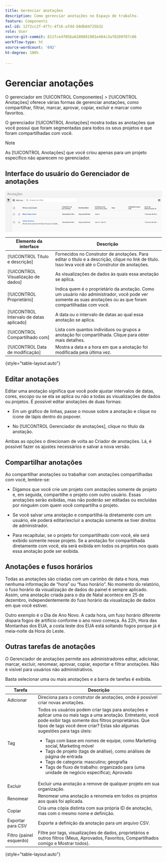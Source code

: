 ```yaml
---
title: Gerenciar anotações
description: Como gerenciar anotações no Espaço de trabalho.
feature: Components
exl-id: 12f2cc2f-477c-4f16-afdd-b0db84725b32
role: User
source-git-commit: 811fce4f056a6280081901e484c3af8209f87c06
workflow-type: ht
source-wordcount: '692'
ht-degree: 100%

---
```


# Gerenciar anotações

O gerenciador em [!UICONTROL Componentes] > [!UICONTROL Anotações] oferece várias formas de gerenciar anotações, como compartilhar, filtrar, marcar, aprovar, copiar, excluir e marcar como favoritos.

O gerenciador [!UICONTROL Anotações] mostra todas as anotações que você possui que foram segmentadas para todos os seus projetos e que foram compartilhadas com você.

>[!NOTE]
>
>As [!UICONTROL Anotações] que você criou apenas para um projeto específico não aparecem no gerenciador.

## Interface do usuário do Gerenciador de anotações

![Opções de anotações, como compartilhamento, marcação ou cópia, descritas na próxima seção.](assets/annotation-mgr.png)

| Elemento da interface | Descrição |
| --- | --- | 
| [!UICONTROL Título e descrição] | Fornecidos no Construtor de anotações. Para editar o título e a descrição, clique no link de título. Isso leva você até o Construtor de anotações. |
| [!UICONTROL Visualização de dados] | As visualizações de dados às quais essa anotação se aplica. |
| [!UICONTROL Proprietário] | Indica quem é o proprietário da anotação. Como um usuário não administrador, você pode ver somente as suas anotações ou as que foram compartilhadas com você. |
| [!UICONTROL Intervalo de datas aplicado] | A data ou o intervalo de datas ao qual essa anotação se aplica. |
| [!UICONTROL Compartilhado com] | Lista com quantos indivíduos ou grupos a anotação foi compartilhada. Clique para obter mais detalhes. |
| [!UICONTROL Data de modificação] | Mostra a data e a hora em que a anotação foi modificada pela última vez. |

{style="table-layout:auto"}

## Editar anotações

Editar uma anotação significa que você pode ajustar intervalos de datas, cores, escopo ou se ela se aplica ou não a todas as visualizações de dados ou projetos. É possível editar anotações de duas formas:

* Em um gráfico de linhas, passe o mouse sobre a anotação e clique no ícone de lápis dentro do popover.

* No [!UICONTROL Gerenciador de anotações], clique no título da anotação.

Ambas as opções o direcionam de volta ao Criador de anotações. Lá, é possível fazer os ajustes necessários e salvar a nova versão.

## Compartilhar anotações

Ao compartilhar anotações ou trabalhar com anotações compartilhadas com você, lembre-se:

* Digamos que você crie um projeto com anotações somente de projeto e, em seguida, compartilhe o projeto com outro usuário. Essas anotações serão exibidas, mas não poderão ser editadas ou excluídas por ninguém com quem você compartilha o projeto.

* Se você salvar uma anotação e compartilhá-la diretamente com um usuário, ele poderá editar/excluir a anotação somente se tiver direitos de administrador.

* Para recapitular, se o projeto for compartilhado com você, ele será exibido somente nesse projeto. Se a anotação for compartilhada diretamente com você, ela será exibida em todos os projetos nos quais essa anotação pode ser exibida.

## Anotações e fusos horários

Todas as anotações são criadas com um carimbo de data e hora, mas nenhuma informação de “hora” ou “fuso horário”. No momento do relatório, o fuso horário da visualização de dados do painel é sempre aplicado. Assim, uma anotação criada para o dia de Natal acontece em 25 de dezembro, independentemente do fuso horário da visualização de dados em que você estiver.

Outro exemplo é o Dia de Ano Novo. A cada hora, um fuso horário diferente dispara fogos de artifício conforme o ano novo começa. Às 22h, Hora das Montanhas dos EUA, a costa leste dos EUA está soltando fogos porque já é meia-noite da Hora do Leste.

## Outras tarefas de anotações

O Gerenciador de anotações permite aos administradores editar, adicionar, marcar, excluir, renomear, aprovar, copiar, exportar e filtrar anotações. Não é visível para usuários não administrativos.

Basta selecionar uma ou mais anotações e a barra de tarefas é exibida.

| Tarefa | Descrição |
| --- | --- |
| Adicionar | Direciona para o construtor de anotações, onde é possível criar novas anotações. |
| Tag | Todos os usuários podem criar tags para anotações e aplicar uma ou mais tags a uma anotação. Entretanto, você pode exibir tags somente dos filtros proprietários. Que tipos de tags você deve criar? Estas são algumas sugestões para tags úteis:<ul><li>Tags com base em nomes de equipe, como Marketing social, Marketing móvel</li><li>Tags de projeto (tags de análise), como análises de página de entrada</li><li>Tags de categoria: masculino; geografia</li><li>Tags de fluxo de trabalho: organizado para (uma unidade de negócio específica); Aprovado</li></ul> |
| Excluir | Excluir uma anotação a remove de qualquer projeto em sua organização. |
| Renomear | Renomear uma anotação a renomeia em todos os projetos aos quais foi aplicada. |
| Copiar | Cria uma cópia distinta com sua própria ID de anotação, mas com o mesmo nome e definição. |
| Exportar para CSV | Exporte a definição da anotação para um arquivo CSV. |
| Filtro (painel esquerdo) | Filtre por tags, visualizações de dados, proprietários e outros filtros (Meus, Aprovados, Favoritos, Compartilhados comigo e Mostrar todos). |

{style="table-layout:auto"}
